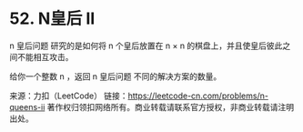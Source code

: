 # 52. N皇后 II

n 皇后问题 研究的是如何将 n 个皇后放置在 n × n 的棋盘上，并且使皇后彼此之间不能相互攻击。

给你一个整数 n ，返回 n 皇后问题 不同的解决方案的数量。

来源：力扣（LeetCode）
链接：https://leetcode-cn.com/problems/n-queens-ii
著作权归领扣网络所有。商业转载请联系官方授权，非商业转载请注明出处。